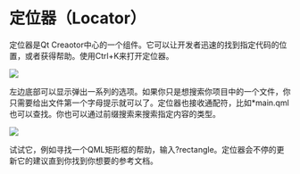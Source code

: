 # 定位器（Locator）

定位器是Qt Creaotor中心的一个组件。它可以让开发者迅速的找到指定代码的位置，或者获得帮助。使用Ctrl+K来打开定位器。

![](http://qmlbook.org/_images/locator.png)

左边底部可以显示弹出一系列的选项。如果你只是想搜索你项目中的一个文件，你只需要给出文件第一个字母提示就可以了。定位器也接收通配符，比如*main.qml也可以查找。你也可以通过前缀搜索来搜索指定内容的类型。

![](http://qmlbook.org/_images/creator-locator.png)

试试它，例如寻找一个QML矩形框的帮助，输入?rectangle。定位器会不停的更新它的建议直到你找到你想要的参考文档。
